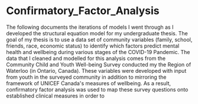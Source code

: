# Confirmatory_Factor_Analysis
The following documents the iterations of models I went through as I developed the structural equation model for my undergraduate thesis.
The goal of my thesis is to use a data set of community variables (family, school, friends, race, economic status) to identify which factors predict mental health and wellbeing during various stages of the COVID-19 Pandemic.
The data that I cleaned and modelled for this analysis comes from the Community Child and Youth Well-being Survey conducted my the Region of Waterloo (in Ontario, Canada). These variables were developed with input from youth in the surveyed community in addition to mirroring the framework of UNICEF Canada's measures of wellbeing. As a result, confirmatory factor analysis was used to map these survey questions onto established clinical measures in order to 

